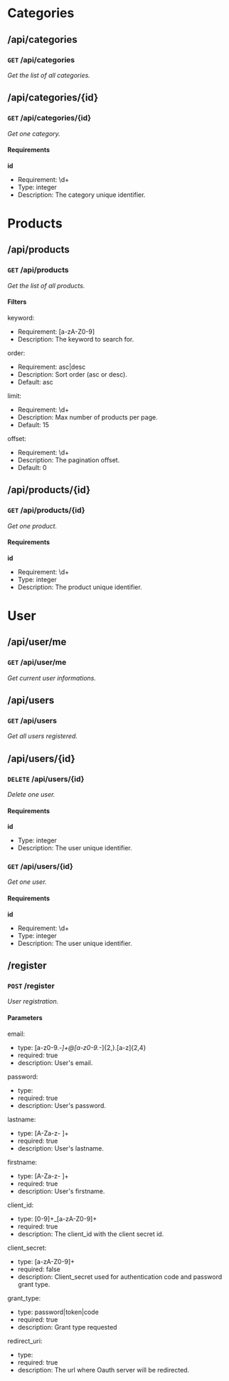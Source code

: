 # Categories #

## /api/categories ##

### `GET` /api/categories ###

_Get the list of all categories._


## /api/categories/{id} ##

### `GET` /api/categories/{id} ###

_Get one category._

#### Requirements ####

**id**

  - Requirement: \d+
  - Type: integer
  - Description: The category unique identifier.



# Products #

## /api/products ##

### `GET` /api/products ###

_Get the list of all products._

#### Filters ####

keyword:

  * Requirement: [a-zA-Z0-9]
  * Description: The keyword to search for.

order:

  * Requirement: asc|desc
  * Description: Sort order (asc or desc).
  * Default: asc

limit:

  * Requirement: \d+
  * Description: Max number of products per page.
  * Default: 15

offset:

  * Requirement: \d+
  * Description: The pagination offset.
  * Default: 0


## /api/products/{id} ##

### `GET` /api/products/{id} ###

_Get one product._

#### Requirements ####

**id**

  - Requirement: \d+
  - Type: integer
  - Description: The product unique identifier.



# User #

## /api/user/me ##

### `GET` /api/user/me ###

_Get current user informations._


## /api/users ##

### `GET` /api/users ###

_Get all users registered._


## /api/users/{id} ##

### `DELETE` /api/users/{id} ###

_Delete one user._

#### Requirements ####

**id**

  - Type: integer
  - Description: The user unique identifier.


### `GET` /api/users/{id} ###

_Get one user._

#### Requirements ####

**id**

  - Requirement: \d+
  - Type: integer
  - Description: The user unique identifier.


## /register ##

### `POST` /register ###

_User registration._

#### Parameters ####

email:

  * type: [a-z0-9._-]+@[a-z0-9._-]{2,}\.[a-z]{2,4}
  * required: true
  * description: User's email.

password:

  * type: 
  * required: true
  * description: User's password.

lastname:

  * type: [A-Za-z- ]+
  * required: true
  * description: User's lastname.

firstname:

  * type: [A-Za-z- ]+
  * required: true
  * description: User's firstname.

client_id:

  * type: [0-9]+_[a-zA-Z0-9]+
  * required: true
  * description: The client_id with the client secret id.

client_secret:

  * type: [a-zA-Z0-9]+
  * required: false
  * description: Client_secret used for authentication code and password grant type.

grant_type:

  * type: password|token|code
  * required: true
  * description: Grant type requested

redirect_uri:

  * type: 
  * required: true
  * description: The url where Oauth server will be redirected.

